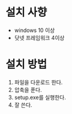 # 설치 사향
* windows 10 이상
* 닷넷 프레임워크 4이상

# 설치 방법
1. 파일을 다운로드 한다.
2. 압축을 푼다.
3. setup.exe를 실행한다.
4. 잘 쓴다.